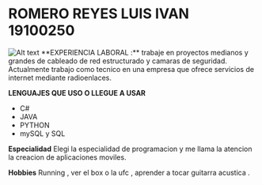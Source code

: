 # ROMERO REYES LUIS IVAN 19100250
<img title="a title" alt="Alt text" src="/images/boo.svg">
**EXPERIENCIA LABORAL :**
trabaje en proyectos medianos y grandes de cableado de red estructurado y camaras de seguridad.
Actualmente trabajo como tecnico en una empresa que ofrece servicios de internet mediante radioenlaces.

**LENGUAJES QUE USO O LLEGUE A USAR**

* C#
* JAVA
* PYTHON
* mySQL y SQL

**Especialidad**
Elegi la especialidad de programacion y me llama la atencion la creacion de aplicaciones moviles.

**Hobbies**
Running , ver el box o la ufc , aprender a tocar  guitarra acustica .

